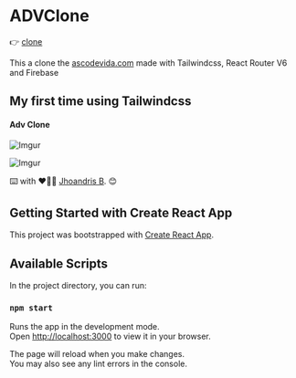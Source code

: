 # ADVClone

👉️ [clone](https://clone-asco-de-vida.vercel.app/)

This a clone the [ascodevida.com](https://www.ascodevida.com) made with Tailwindcss, React Router V6 and Firebase

## My first time using Tailwindcss

#### Adv Clone

![Imgur](https://i.imgur.com/rNEfamD.png?1 "ADVClone")

![Imgur](https://i.imgur.com/3AqQ4qI.png "ADVClone")

⌨️ with ❤️💪🏻 [Jhoandris B](https://github.com/andybaronp). 😊

## Getting Started with Create React App

This project was bootstrapped with [Create React App](https://github.com/facebook/create-react-app).

## Available Scripts

In the project directory, you can run:

### `npm start`

Runs the app in the development mode.\
Open [http://localhost:3000](http://localhost:3000) to view it in your browser.

The page will reload when you make changes.\
You may also see any lint errors in the console.
